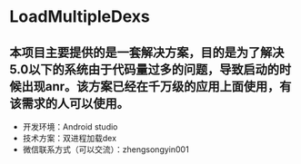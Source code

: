 # LoadMultipleDexs
## 本项目主要提供的是一套解决方案，目的是为了解决5.0以下的系统由于代码量过多的问题，导致启动的时候出现anr。该方案已经在千万级的应用上面使用，有该需求的人可以使用。
* 开发环境：Android studio
* 技术方案：双进程加载dex
* 微信联系方式（可以交流）：zhengsongyin001
